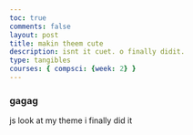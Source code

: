 ```yaml
---
toc: true
comments: false
layout: post
title: makin theem cute
description: isnt it cuet. o finally didit.
type: tangibles
courses: { compsci: {week: 2} }
---
```


### gagag
js look at my theme i finally did it